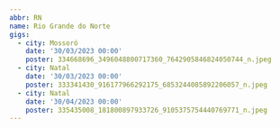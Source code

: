 ```yaml
---
abbr: RN
name: Rio Grande do Norte
gigs:
  - city: Mossoró
    date: '30/03/2023 00:00'
    poster: 334668696_3496048800717360_7642905846824050744_n.jpeg
  - city: Natal
    date: '30/03/2023 00:00'
    poster: 333341430_916177966292175_6853244085892206057_n.jpeg
  - city: Natal
    date: '30/04/2023 00:00'
    poster: 335435008_181800897933726_9105375754440769771_n.jpeg
---
```


